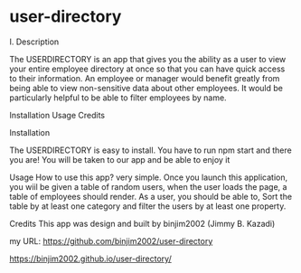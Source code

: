 # user-directory

I. Description

The USERDIRECTORY is an app that gives you the ability as a user to view your entire employee directory at once so that you can have quick access to their information.
An employee or manager would benefit greatly from being able to view non-sensitive data about other employees. It would be particularly helpful to be able to filter employees by name.

Installation
Usage
Credits

Installation

The USERDIRECTORY is easy to install.
You have to run npm start and there you are! You will be taken to our app and be able to enjoy it 

Usage
How to use this app? very simple. Once you launch this application, you wiil be given a table of random users, when the user loads the page, a table of employees should render. 
As a user, you should be able to, Sort the table by at least one category and filter the users by at least one property.


Credits
This app was design and built by binjim2002 (Jimmy B. Kazadi)

my URL: https://github.com/binjim2002/user-directory

https://binjim2002.github.io/user-directory/

